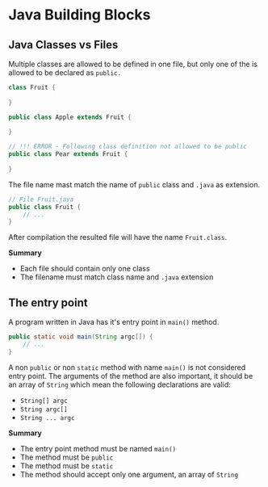 
# Java Building Blocks

## Java Classes vs Files

Multiple classes are allowed to be defined in one file, but only one of the is allowed to be declared as `public.`

```java
class Fruit {
    
}

public class Apple extends Fruit {
    
}

// !!! ERROR - Following class definition not allowed to be public
public class Pear extends Fruit {
    
}
```
The file name mast match the name of `public` class and  `.java` as extension.
```java
// File Fruit.java
public class Fruit {
	// ...
}
```
After compilation the resulted file will have the name `Fruit.class`.

**Summary**
* Each file should contain only one class
* The filename must match class name and `.java` extension

## The entry point
A program written in Java has it's entry point in `main()` method.
```java
public static void main(String argc[]) {
	// ...
}
```
A non `public` or non `static` method with name `main()` is not considered entry point.
The arguments of the method are also important, it should be an array of `String` which mean the following declarations are valid:
* `String[] argc`
* `String argc[]`
* `String ... argc`

**Summary**
* The entry point method must be named `main()`
* The method must be `public`
* The method must be `static`
* The method should accept only one argument, an array of `String`

